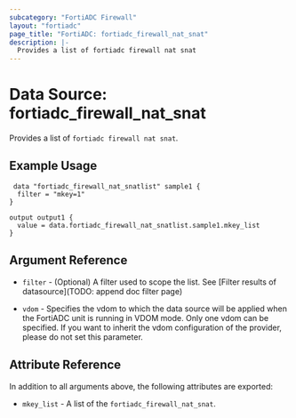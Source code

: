 ```yaml
---
subcategory: "FortiADC Firewall"
layout: "fortiadc"
page_title: "FortiADC: fortiadc_firewall_nat_snat"
description: |-
  Provides a list of fortiadc firewall nat snat
---
```


# Data Source: fortiadc_firewall_nat_snat
Provides a list of `fortiadc firewall nat snat`.

## Example Usage

```hcl
 data "fortiadc_firewall_nat_snatlist" sample1 {
  filter = "mkey=1"
}

output output1 {
  value = data.fortiadc_firewall_nat_snatlist.sample1.mkey_list
}
```

## Argument Reference

* `filter` - (Optional) A filter used to scope the list. See [Filter results of datasource](TODO: append doc filter page)

* `vdom` - Specifies the vdom to which the data source will be applied when the FortiADC unit is running in VDOM mode. Only one vdom can be specified. If you want to inherit the vdom configuration of the provider, please do not set this parameter.

## Attribute Reference

In addition to all arguments above, the following attributes are exported:

* `mkey_list` -  A list of the `fortiadc_firewall_nat_snat`.
